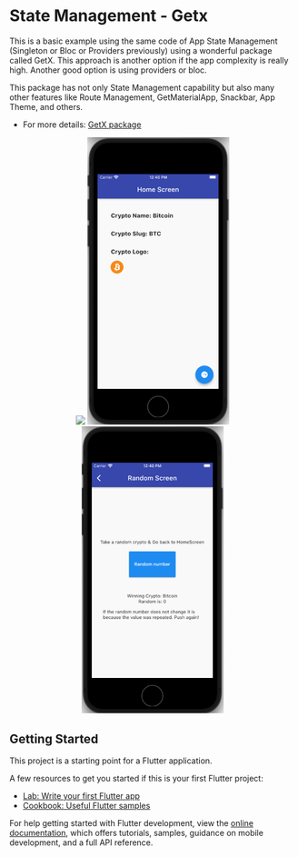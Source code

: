 # State Management - Getx

This is a basic example using the same code of App State Management (Singleton or Bloc or Providers previously) using a wonderful package called GetX. This approach is another option if the app complexity is really high. Another good option is using providers or bloc.

This package has not only State Management capability but also many other features like Route Management, GetMaterialApp, Snackbar, App Theme, and others.

- For more details: [GetX package](https://pub.dev/packages/get)

<p align = "center">
<img src="/images/example.gif" width="250"> <img src="/images/screen01.png" width="250"> <img src="/images/screen02.png" width="250">
</p>


## Getting Started

This project is a starting point for a Flutter application.

A few resources to get you started if this is your first Flutter project:

- [Lab: Write your first Flutter app](https://docs.flutter.dev/get-started/codelab)
- [Cookbook: Useful Flutter samples](https://docs.flutter.dev/cookbook)

For help getting started with Flutter development, view the
[online documentation](https://docs.flutter.dev/), which offers tutorials,
samples, guidance on mobile development, and a full API reference.
